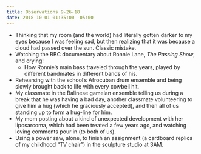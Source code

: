 ```yaml
---
title: Observations 9-26-18
date: 2018-10-01 01:35:00 -05:00
---
```


- Thinking that my room (and the world) had literally gotten darker to my eyes because I was feeling sad, but then realizing that it was because a cloud had passed over the sun. Classic mistake.
- Watching the BBC documentary about Ronnie Lane, *The Passing Show*, and crying!
	- How Ronnie’s main bass traveled through the years, played by different bandmates in different bands of his.
- Rehearsing with the school’s Afrocuban drum ensemble and being slowly brought back to life with every cowbell hit.
- My classmate in the Balinese gamelan ensemble telling us during a break that he was having a bad day, another classmate volunteering to give him a hug (which he graciously accepted), and then all of us standing up to form a hug-line for him.
- My mom posting about a kind of unexpected development with her liposarcoma, which had been treated a few years ago, and watching loving comments pour in (to both of us).
- Using a power saw, alone, to finish an assignment (a cardboard replica of my childhood “TV chair”) in the sculpture studio at 3AM.

